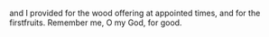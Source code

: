 and I provided for the wood offering at appointed times, and for the firstfruits. Remember me, O my God, for good.
